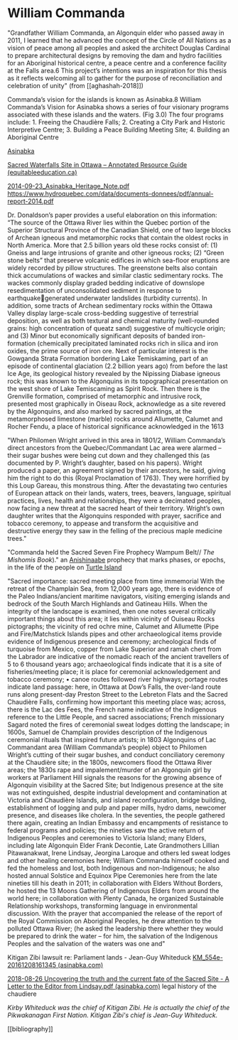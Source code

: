 # William Commanda

"Grandfather William Commanda, an Algonquin elder who passed away in 2011, I learned that he advanced the concept of the Circle of All Nations as a vision of peace among all peoples and asked the architect Douglas Cardinal to prepare architectural designs by removing the dam and hydro facilities for an Aboriginal historical centre, a peace centre and a conference facility at the Falls area.6 This project’s intentions was an inspiration for this thesis as it reflects welcoming all to gather for the purpose of reconciliation and celebration of unity" (from [[aghashah-2018]])

Commanda’s vision for the islands is known as Asinabka.8 William Commanda’s Vision for Asinabka shows a series of four visionary programs associated with these islands and the waters. (Fig 3.0) The four programs include: 1. Freeing the Chaudière Falls; 2. Creating a City Park and Historic Interpretive Centre; 3. Building a Peace Building Meeting Site; 4. Building an Aboriginal Centre

[Asinabka](http://www.asinabka.com/)

[Sacred Waterfalls Site in Ottawa – Annotated Resource Guide (equitableeducation.ca)](https://equitableeducation.ca/2019/sacred-site-guide?fbclid=IwAR3svgxoZ0TN0PLFfs9y30fd3LlNrK36lWw8u4n1_eqV0_XyfaSTtwtjrzk)

[2014-09-23_Asinabka_Heritage_Note.pdf](http://www.asinabka.com/Archives/2014-09-23_Asinabka_Heritage_Note.pdf)
https://www.hydroquebec.com/data/documents-donnees/pdf/annual-report-2014.pdf

Dr. Donaldson’s paper provides a useful elaboration on this information: “The source of the Ottawa River lies within the Quebec portion of the Superior Structural Province of the Canadian Shield, one of two large blocks of Archean igneous and metamorphic rocks that contain the oldest rocks in North America. More that 2.5 billion years old these rocks consist of: (1) Gneiss and large intrusions of granite and other igneous rocks; (2) “Green stone belts” that preserve volcanic edifices in which sea-floor eruptions are widely recorded by pillow structures. The greenstone belts also contain thick accumulations of wackes and similar clastic sedimentary rocks. The wackes commonly display graded bedding indicative of downslope resedimentation of unconsolidated sediment in response to earthquakegenerated underwater landslides (turbidity currents). In addition, some tracts of Archean sedimentary rocks within the Ottawa Valley display large-scale cross-bedding suggestive of terrestrial deposition, as well as both textural and chemical maturity (well-rounded grains: high concentration of queatz sand) suggestive of multicycle origin; and (3) Minor but economically significant deposits of banded iron-formation (chemically precipitated laminated rocks rich in silica and iron oxides, the prime source of iron ore. Next of particular interest is the Gowganda Strata Formation bordering Lake Temiskaming, part of an episode of continental glaciation (2.2 billion years ago) from before the last Ice Age, its geological history revealed by the Nipissing Diabase igneous rock; this was known to the Algonquins in its topographical presentation on the west shore of Lake Temiscaming as Spirit Rock. Then there is the Grenville formation, comprised of metamorphic and intrusive rock, presented most graphically in Oiseau Rock, acknowledge as a site revered by the Algonquins, and also marked by sacred paintings, at the metamorphosed limestone (marble) rocks around Allumette, Calumet and Rocher Fendu, a place of historical significance acknowledged in the 1613

"When Philomen Wright arrived in this area in 1801/2, William Commanda’s direct ancestors from the Quebec/Commandant Lac area were alarmed – their sugar bushes were being cut down and they challenged this (as documented by P. Wright’s daughter, based on his papers). Wright produced a paper, an agreement signed by their ancestors, he said, giving him the right to do this (Royal Proclamation of 1763). They were horrified by this Loup Gareau, this monstrous thing. After the devastating two centuries of European attack on their lands, waters, trees, beavers, language, spiritual practices, lives, health and relationships, they were a decimated peoples, now facing a new threat at the sacred heart of their territory. Wright’s own daughter writes that the Algonquins responded with prayer, sacrifice and tobacco ceremony, to appease and transform the acquisitive and destructive energy they saw in the felling of the precious maple medicine trees."

"Commanda held the Sacred Seven Fire Prophecy Wampum Belt// _The Mishomis Book_)." an [Anishinaabe](https://en.wikipedia.org/wiki/Anishinaabe "Anishinaabe") prophecy that marks phases, or epochs, in the life of the people on [Turtle Island](https://en.wikipedia.org/wiki/Turtle_Island_(North_America) "Turtle Island (North America)")

"Sacred importance: sacred meeting place from time immemorial With the retreat of the Champlain Sea, from 12,000 years ago, there is evidence of the Paleo Indians/ancient maritime navigators, visiting emerging islands and bedrock of the South March Highlands and Gatineau Hills. When the integrity of the landscape is examined, then one notes several critically important things about this area; it lies within vicinity of Ouiseau Rocks pictographs; the vicinity of red ochre mine, Calumet and Allumette (Pipe and Fire/Matchstick Islands pipes and other archaeological items provide evidence of Indigenous presence and ceremony; archeological finds of turquoise from Mexico, copper from Lake Superior and ramah chert from the Labrador are indicative of the nomadic reach of the ancient travellers of 5 to 6 thousand years ago; archaeological finds indicate that it is a site of fisheries/meeting place; it is place for ceremonial acknowledgement and tobacco ceremony; • canoe routes followed river highways; portage routes indicate land passage: here, in Ottawa at Dow’s Falls, the over-land route runs along present-day Preston Street to the Lebreton Flats and the Sacred Chaudière Falls, confirming how important this meeting place was; across, there is the Lac des Fees, the French name indicative of the Indigenous reference to the Little People, and sacred associations; French missionary Sagard noted the fires of ceremonial sweat lodges dotting the landscape; in 1600s, Samuel de Champlain provides description of the Indigenous ceremonial rituals that inspired future artists; in 1803 Algonquins of Lac Commandant area (William Commanda’s people) object to Philomen Wright’s cutting of their sugar bushes, and conduct conciliatory ceremony at the Chaudière site; in the 1800s, newcomers flood the Ottawa River areas; the 1830s rape and impalement/murder of an Algonquin girl by workers at Parliament Hill signals the reasons for the growing absence of Algonquin visibility at the Sacred Site; but Indigenous presence at the site was not extinguished, despite industrial development and contamination at Victoria and Chaudière Islands, and island reconfiguration, bridge building, establishment of logging and pulp and paper mills, hydro dams, newcomer presence, and diseases like cholera. In the seventies, the people gathered there again, creating an Indian Embassy and encampments of resistance to federal programs and policies; the nineties saw the active return of Indigenous Peoples and ceremonies to Victoria Island; many Elders, including late Algonquin Elder Frank Decontie, Late Grandmothers Lillian Pitawanakwat, Irene Lindsay, Jeorgina Laroque and others led sweat lodges and other healing ceremonies here; William Commanda himself cooked and fed the homeless and lost, both Indigenous and non-Indigenous; he also hosted annual Solstice and Equinox Pipe Ceremonies here from the late nineties till his death in 2011; in collaboration with Elders Without Borders, he hosted the 13 Moons Gathering of Indigenous Elders from around the world here; in collaboration with Plenty Canada, he organized Sustainable Relationship workshops, transforming language in environmental discussion. With the prayer that accompanied the release of the report of the Royal Commission on Aboriginal Peoples, he drew attention to the polluted Ottawa River; (he asked the leadership there whether they would be prepared to drink the water – for him, the salvation of the Indigenous Peoples and the salvation of the waters was one and"


Kitigan Zibi lawsuit re: Parliament lands - Jean-Guy Whiteduck
[KM_554e-20161208161345 (asinabka.com)](http://www.asinabka.com/Archives/2016-12-07%20333668539-Kitigan-Zibi-Lawsuit-claiming-Parliament-Hill.pdf)

[2018-08-26 Uncovering the truth and the current fate of the Sacred Site - A Letter to the Editor from Lindsay.pdf (asinabka.com)](http://www.asinabka.com/Archives/2018-08-26%20Uncovering%20the%20truth%20and%20the%20current%20fate%20of%20the%20Sacred%20Site%20-%20A%20Letter%20to%20the%20Editor%20from%20Lindsay.pdf) legal history of the chaudiere

_Kirby Whiteduck was the chief of Kitigan Zibi. He is actually the chief of the Pikwakanagan First Nation. Kitigan Zibi's chief is Jean-Guy Whiteduck._



[[bibliography]]